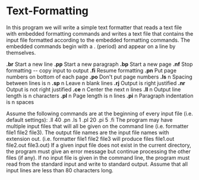 # Text-Formatting
In this program we will write a simple text formatter that reads a text file  with embedded formatting commands and writes a text file that contains the  input file formatted according to the embedded formatting commands. The  embedded commands begin with a . (period) and appear on a line by themselves.

**.br** Start a new line 
**.pp** Start a new paragraph 
**.bp** Start a new page 
**.nf** Stop formatting -- copy input to output 
**.fi** Resume formatting 
**.pn** Put page numbers on bottom of each page 
**.po** Don't put page numbers 
**.ls** n Spacing between lines is n 
**.sp** n Leave n blank lines 
**.rj** Output is right justified 
**.nr** Output is not right justified 
**.ce** n Center the next n lines 
**.ll** n Output line length is n characters 
**.pl** n Page length is n lines 
**.pi** n Paragraph indentation is n spaces


Assume the following commands are at the beginning of every input file (i.e. default settings): 
.ll 40 
.pn 
.ls 1 
.pl 20 
.pi 5 
.fi 
The program may have multiple input files that will all be given on the command line (i.e. formatter file1 
file2 file3). The output file names are the input file names with extension out. (i.e. formatter file1 file2 
file3 will produce files file1.out file2.out file3.out) If a given input file does not exist in the current 
directory, the program must give an error message but continue processing the other files (if any). 
If no input file is given in the command line, the program must read from the standard input and write 
to standard output. 
Assume that all input lines are less than 80 characters long. 
